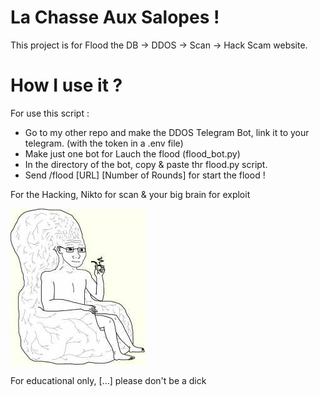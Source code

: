 # La Chasse Aux Salopes !

This project is for Flood the DB -> DDOS -> Scan -> Hack Scam website.

# How I use it ?

For use this script : 

- Go to my other repo and make the DDOS Telegram Bot, link it to your telegram. (with the token in a .env file)
- Make just one bot for Lauch the flood (flood_bot.py)
- In the directory of the bot, copy & paste thr flood.py script.
- Send /flood [URL] [Number of Rounds] for start the flood !


For the Hacking, Nikto for scan & your big brain for exploit 

![alt text](/img/big_brain.jpg)





For educational only, [...] please don't be a dick

